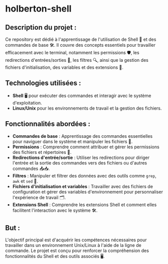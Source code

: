 # holberton-shell

## Description du projet :
Ce repository est dédié à l'apprentissage de l'utilisation de Shell 🐚 et des commandes de base 🛠. Il couvre des concepts essentiels pour travailler efficacement avec le terminal, notamment les permissions 🛡️, les redirections d'entrées/sorties 🔄, les filtres 🔍, ainsi que la gestion des fichiers d'initialisation, des variables et des extensions 🔧.

## Technologies utilisées :
- **Shell** 🖥️ pour exécuter des commandes et interagir avec le système d'exploitation.
- **Linux/Unix** pour les environnements de travail et la gestion des fichiers.

## Fonctionnalités abordées :
- **Commandes de base** : Apprentissage des commandes essentielles pour naviguer dans le système et manipuler les fichiers 📂.
- **Permissions** : Comprendre comment attribuer et gérer les permissions des fichiers et répertoires 🔐.
- **Redirections d'entrée/sortie** : Utiliser les redirections pour diriger l'entrée et la sortie des commandes vers des fichiers ou d'autres commandes 📤📥.
- **Filtres** : Manipuler et filtrer des données avec des outils comme `grep`, `awk` et `sed` 🔎.
- **Fichiers d'initialisation et variables** : Travailler avec des fichiers de configuration et gérer des variables d'environnement pour personnaliser l'expérience de travail 🗂️.
- **Extensions Shell** : Comprendre les extensions Shell et comment elles facilitent l'interaction avec le système 🛠️.

## But :
L'objectif principal est d'acquérir les compétences nécessaires pour travailler dans un environnement Unix/Linux à l'aide de la ligne de commande. Le projet est conçu pour renforcer la compréhension des fonctionnalités du Shell et des outils associés 🖥️.
